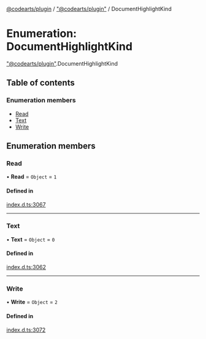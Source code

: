 [@codearts/plugin](../README.md) / ["@codearts/plugin"](../modules/_codearts_plugin_.md) / DocumentHighlightKind

# Enumeration: DocumentHighlightKind

["@codearts/plugin"](../modules/_codearts_plugin_.md).DocumentHighlightKind

## Table of contents

### Enumeration members

- [Read](codearts_plugin_.DocumentHighlightKind.md#read)
- [Text](codearts_plugin_.DocumentHighlightKind.md#text)
- [Write](codearts_plugin_.DocumentHighlightKind.md#write)

## Enumeration members

### Read

• **Read** = `Object` = `1`

#### Defined in

[index.d.ts:3067](https://github.com/huaweicloud/cloudide-plugin-api/blob/b58031b/index.d.ts#L3067)

___

### Text

• **Text** = `Object` = `0`

#### Defined in

[index.d.ts:3062](https://github.com/huaweicloud/cloudide-plugin-api/blob/b58031b/index.d.ts#L3062)

___

### Write

• **Write** = `Object` = `2`

#### Defined in

[index.d.ts:3072](https://github.com/huaweicloud/cloudide-plugin-api/blob/b58031b/index.d.ts#L3072)
